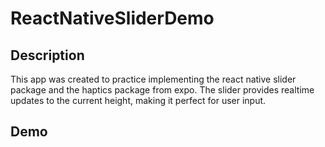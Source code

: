 # ReactNativeSliderDemo

## Description
This app was created to practice implementing the react native slider package and the haptics package from expo. The slider provides realtime updates to the current height, making it perfect for user input.

## Demo
